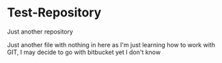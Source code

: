 # Test-Repository
Just another repository


Just another file with nothing in here as I'm just learning how to work with GIT, I may decide to go with bitbucket yet I don't know
